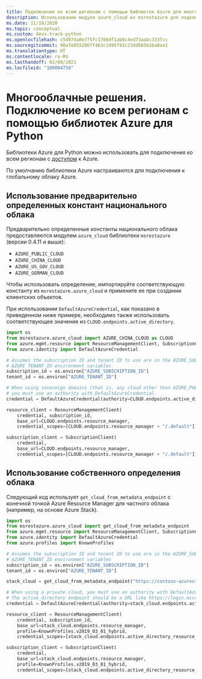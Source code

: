 ```yaml
---
title: Подключение ко всем регионам с помощью библиотек Azure для многооблачных решений Python
description: Использование модуля azure_cloud из msrestazure для подключения к Azure в разных независимых регионах
ms.date: 11/18/2020
ms.topic: conceptual
ms.custom: devx-track-python
ms.openlocfilehash: c5d074a8e775fc1766df1ab8c4ed73aabc333fcc
ms.sourcegitcommit: 98a7e855206ff463c1d95f93c23dd665b26a0aa1
ms.translationtype: HT
ms.contentlocale: ru-RU
ms.lasthandoff: 02/09/2021
ms.locfileid: "100004758"
---
```

# <a name="multi-cloud-connect-to-all-regions-with-the-azure-libraries-for-python"></a>Многооблачные решения. Подключение ко всем регионам с помощью библиотек Azure для Python

Библиотеки Azure для Python можно использовать для подключения ко всем регионам с [доступом](https://azure.microsoft.com/regions/services) к Azure.

По умолчанию библиотеки Azure настраиваются для подключения к глобальному облаку Azure.

## <a name="using-pre-defined-sovereign-cloud-constants"></a>Использование предварительно определенных констант национального облака

Предварительно определенные константы национального облака предоставляются модулем `azure_cloud` библиотеки `msrestazure` (версии 0.4.11 и выше):

- `AZURE_PUBLIC_CLOUD`
- `AZURE_CHINA_CLOUD`
- `AZURE_US_GOV_CLOUD`
- `AZURE_GERMAN_CLOUD`

Чтобы использовать определение, импортируйте соответствующую константу из `msrestazure.azure_cloud` и примените ее при создании клиентских объектов. 

При использовании `DefaultAzureCredential`, как показано в приведенном ниже примере, необходимо также использовать соответствующее значение из `CLOUD.endpoints.active_directory`.

```python
import os
from msrestazure.azure_cloud import AZURE_CHINA_CLOUD as CLOUD
from azure.mgmt.resource import ResourceManagementClient, SubscriptionClient
from azure.identity import DefaultAzureCredential

# Assumes the subscription ID and tenant ID to use are in the AZURE_SUBSCRIPTION_ID and
# AZURE_TENANT_ID environment variables
subscription_id = os.environ["AZURE_SUBSCRIPTION_ID"]
tenant_id = os.environ["AZURE_TENANT_ID"]

# When using sovereign domains (that is, any cloud other than AZURE_PUBLIC_CLOUD),
# you must use an authority with DefaultAzureCredential.
credential = DefaultAzureCredential(authority=CLOUD.endpoints.active_directory, tenant_id=tenant_id)

resource_client = ResourceManagementClient(
    credential, subscription_id,
    base_url=CLOUD.endpoints.resource_manager,
    credential_scopes=[CLOUD.endpoints.resource_manager + "/.default"])

subscription_client = SubscriptionClient(
    credential,
    base_url=CLOUD.endpoints.resource_manager,
    credential_scopes=[CLOUD.endpoints.resource_manager + "/.default"])
```
  
## <a name="using-your-own-cloud-definition"></a>Использование собственного определения облака

Следующий код использует `get_cloud_from_metadata_endpoint` с конечной точкой Azure Resource Manager для частного облака (например, на основе Azure Stack).

```python
import os
from msrestazure.azure_cloud import get_cloud_from_metadata_endpoint
from azure.mgmt.resource import ResourceManagementClient, SubscriptionClient
from azure.identity import DefaultAzureCredential
from azure.profiles import KnownProfiles

# Assumes the subscription ID and tenant ID to use are in the AZURE_SUBSCRIPTION_ID and
# AZURE_TENANT_ID environment variables
subscription_id = os.environ["AZURE_SUBSCRIPTION_ID"]
tenant_id = os.environ["AZURE_TENANT_ID"]

stack_cloud = get_cloud_from_metadata_endpoint("https://contoso-azurestack-arm-endpoint.com")

# When using a private cloud, you must use an authority with DefaultAzureCredential.
# The active_directory endpoint should be a URL like https://login.microsoftonline.com.
credential = DefaultAzureCredential(authority=stack_cloud.endpoints.active_directory, tenant_id=tenant_id)

resource_client = ResourceManagementClient(
    credential, subscription_id,
    base_url=stack_cloud.endpoints.resource_manager,
    profile=KnownProfiles.v2019_03_01_hybrid,
    credential_scopes=[stack_cloud.endpoints.active_directory_resource_id + "/.default"])

subscription_client = SubscriptionClient(
    credential,
    base_url=stack_cloud.endpoints.resource_manager,
    profile=KnownProfiles.v2019_03_01_hybrid,
    credential_scopes=[stack_cloud.endpoints.active_directory_resource_id + "/.default"])
```
